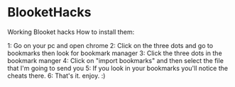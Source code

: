 # BlooketHacks
Working Blooket hacks
How to install them:

1: Go on your pc and open chrome
2: Click on the three dots and go to bookmarks then look for bookmark manager
3: Click the three dots in the bookmark manger
4: Click on "import bookmarks" and then select the file that I'm going to send you
5: If you look in your bookmarks you'll notice the cheats there.
6: That's it. enjoy. :)
